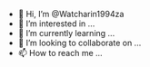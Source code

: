 - 👋 Hi, I’m @Watcharin1994za
- 👀 I’m interested in ...
- 🌱 I’m currently learning ...
- 💞️ I’m looking to collaborate on ...
- 📫 How to reach me ...

<!---
Watcharin1994za/Watcharin1994za is a ✨ special ✨ repository because its `README.md` (this file) appears on your GitHub profile.
You can click the Preview link to take a look at your changes.
--->
